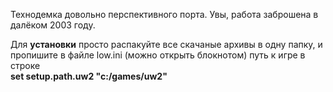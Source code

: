 Технодемка довольно перспективного порта. Увы, работа заброшена в далёком 2003 году.  
  
Для **установки** просто распакуйте все скачаные архивы в одну папку, и пропишите в файле low.ini (можно открыть блокнотом) путь к игре в строке  
**set setup.path.uw2 "c:/games/uw2"**